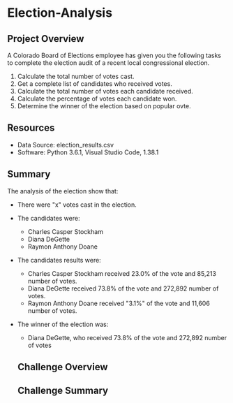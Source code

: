 # Election-Analysis
## Project Overview

A Colorado Board of Elections employee has given you the following tasks to complete the election audit of a recent local congressional election.

1. Calculate the total number of votes cast.
2. Get a complete list of candidates who received votes.
3. Calculate the total number of votes each candidate received.
4. Calculate the percentage of votes each candidate won.
5. Determine the winner of the election based on popular ovte.

## Resources
- Data Source: election_results.csv
- Software: Python 3.6.1, Visual Studio Code, 1.38.1

## Summary
The analysis of the election show that:
- There were "x" votes cast in the election.
- The candidates were:
  - Charles Casper Stockham
  - Diana DeGette
  - Raymon Anthony Doane
- The candidates results were:
  - Charles Casper Stockham received 23.0% of the vote and 85,213 number of votes.
  - Diana DeGette received 73.8% of the vote and 272,892 number of votes.
  - Raymon Anthony Doane received "3.1%" of the vote and 11,606 number of votes.
- The winner of the election was:
  - Diana DeGette, who received 73.8% of the vote and 272,892 number of votes
  
  ## Challenge Overview
  
  ## Challenge Summary
